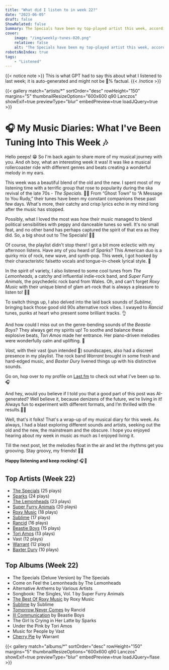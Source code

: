 ```yaml
---
title: "What did I listen to in week 22?"
date: "2023-06-05"
draft: false
ShowRelated: false
Summary: The Specials have been my top-played artist this week, according to LastFM data. Their raw energy and skank-worthy rhythms have had me hooked on their punk-infused lyrics
cover:
    image: "/img/weekly-tunes-020.png"
    relative: false
    alt: "The Specials have been my top-played artist this week, according to LastFM data. Their raw energy and skank-worthy rhythms have had me hooked on their punk-infused lyrics"
robotsNoIndex: true
tags:
    - "Listened"
---
```


{{< notice note >}}
This is what GPT had to say this about what I listened to last week; it is auto-generated and might not be 💯% factual.
{{< /notice >}}

{{< gallery match="artists/*" sortOrder="desc" rowHeight="150" margins="5" thumbnailResizeOptions="600x600 q90 Lanczos" showExif=true previewType="blur" embedPreview=true loadJQuery=true >}}

# 🎧 My Music Diaries: What I've Been Tuning Into This Week 🎶

Hello peeps! 😁  So I'm back again to share more of my musical journey with you. And oh boy, what an interesting week it was! It was like a musical rollercoaster ride with different genres and beats creating a wonderful melody in my ears. 

This week was a beautiful blend of the old and the new. I spent most of my listening time with a terrific group that rose to popularity during the ska revival of the late 70s - *The Specials.* 🎷🎺 From “Ghost Town” to “A Message to You Rudy,” their tunes have been my constant companions these past few days. What's more, their catchy and crisp lyrics echo in my mind long after the music has stopped. 

Possibly, what I loved the most was how their music managed to blend political sensibilities with peppy and danceable tunes so well. It's no small feat, and no other band has perhaps captured the spirit of that era as they did. So, a big shout out to The Specials! 👏😎 

Of course, the playlist didn't stop there! I got a bit more eclectic with my afternoon listens. Have any of you heard of *Sparks*? This American duo is a quirky mix of rock, new wave, and synth-pop. This week, I got hooked by their characteristic falsetto vocals and tongue-in-cheek lyrical style. 🎵

In the spirit of variety, I also listened to some cool tunes from *The Lemonheads,* a catchy and influential indie-rock band, and *Super Furry Animals,* the psychedelic rock band from Wales. Oh, and can't forget *Roxy Music* with their unique blend of glam art-rock that is always a pleasure to listen to! 🎸🥁

To switch things up, I also delved into the laid back sounds of *Sublime,* bringing back those good old 90s alternative rock vibes. I swayed to *Rancid* tunes, punks at heart who present some brilliant tracks. 👌 

And how could I miss out on the genre-bending sounds of the *Beastie Boys*? They always get my spirits up! To soothe and balance these explosive beats, *Tori Amos* made her entrance. Her piano-driven melodies were wonderfully calm and uplifting. 🎹

*Vast,* with their vast (pun intended 🙈) soundscapes, also had a discreet presence in my playlist. The rock band *Warrant* brought in some fresh and hard-edged music, and *Baxter Dury* livened things up with his distinctive sounds. 

Go on, hop over to my profile on [Last.fm](https://www.last.fm/user/RussMckendrick) to check out what I've been up to. 🎧

And hey, would you believe if I told you that a good part of this post was AI-generated? Well believe it, because denizens of the future, we're living in it! Always fun to experiment with different formats, and I’m thrilled with the results.🤖💫

Well, that's it folks! That's a wrap-up of my musical diary for this week. As always, I had a blast exploring different sounds and artists, seeking out the old and the new, the mainstream and the obscure. I hope you enjoyed hearing about my week in music as much as I enjoyed living it. 

Till the next post, let the melodies float in the air and let the rhythms get you grooving. Stay groovy, my friends! 🤘🎼

**Happy listening and keep rocking!** 🎧🚀

## Top Artists (Week 22)

- [The Specials](https://www.russ.fm/artist/the-specials/) (25 plays)
- [Sparks](https://www.russ.fm/artist/sparks/) (24 plays)
- [The Lemonheads](https://www.russ.fm/artist/the-lemonheads/) (23 plays)
- [Super Furry Animals](https://www.russ.fm/artist/super-furry-animals/) (20 plays)
- [Roxy Music](https://www.russ.fm/artist/roxy-music/) (18 plays)
- [Sublime](https://www.russ.fm/artist/sublime/) (17 plays)
- [Rancid](https://www.russ.fm/artist/rancid/) (16 plays)
- [Beastie Boys](https://www.russ.fm/artist/beastie-boys/) (15 plays)
- [Tori Amos](https://www.russ.fm/artist/tori-amos/) (13 plays)
- Vast (12 plays)
- [Warrant](https://www.russ.fm/artist/warrant/) (12 plays)
- [Baxter Dury](https://www.russ.fm/artist/baxter-dury/) (10 plays)


## Top Albums (Week 22)

- The Specials (Deluxe Version) by The Specials
- Come on Feel the Lemonheads by The Lemonheads
- Alternative Anthems by Various Artists
- Songbook: The Singles, Vol. 1 by Super Furry Animals
- [The Best Of Roxy Music](https://www.russ.fm/albums/the-best-of-roxy-music-24389216/) by Roxy Music
- [Sublime](https://www.russ.fm/albums/sublime-8687804/) by Sublime
- [Tomorrow Never Comes](https://www.russ.fm/albums/tomorrow-never-comes-27265383/) by Rancid
- [Ill Communication](https://www.russ.fm/albums/ill-communication-1856276/) by Beastie Boys
- The Girl Is Crying in Her Latte by Sparks
- Under the Pink by Tori Amos
- Music for People by Vast
- [Cherry Pie](https://www.russ.fm/albums/cherry-pie-26175560/) by Warrant


{{< gallery match="albums/*" sortOrder="desc" rowHeight="150" margins="5" thumbnailResizeOptions="600x600 q90 Lanczos" showExif=true previewType="blur" embedPreview=true loadJQuery=flase >}}
